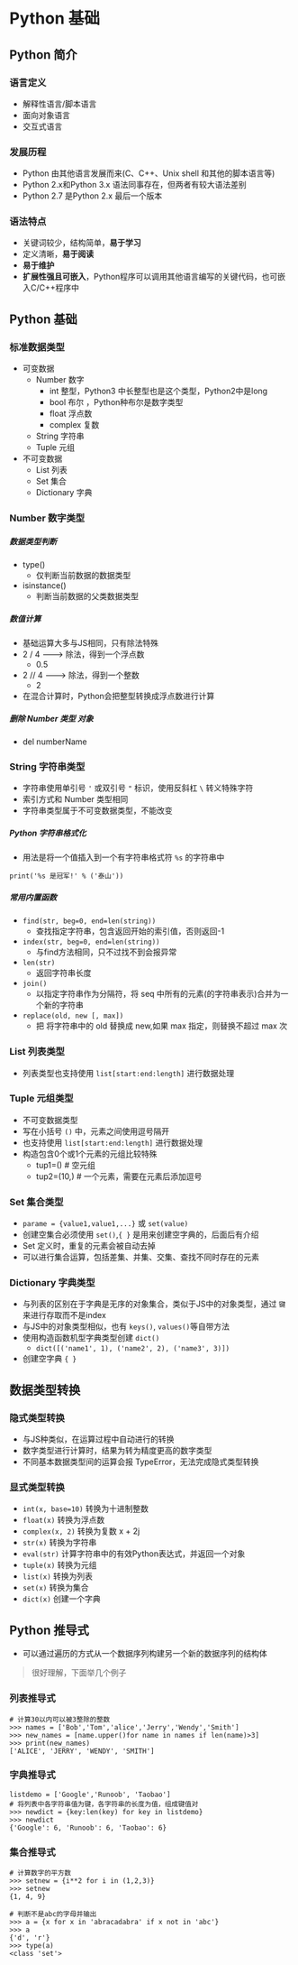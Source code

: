 # Python 基础
## Python 简介
### 语言定义
* 解释性语言/脚本语言
* 面向对象语言
* 交互式语言

### 发展历程
* Python 由其他语言发展而来(C、C++、Unix shell 和其他的脚本语言等)
* Python 2.x和Python 3.x 语法同事存在，但两者有较大语法差别
* Python 2.7 是Python 2.x 最后一个版本

### 语法特点
* 关键词较少，结构简单，**易于学习**
* 定义清晰，**易于阅读**
* **易于维护**
* **扩展性强且可嵌入**，Python程序可以调用其他语言编写的关键代码，也可嵌入C/C++程序中

## Python 基础
### 标准数据类型
* 可变数据
	* Number 数字
		* int 整型，Python3 中长整型也是这个类型，Python2中是long
		* bool 布尔 ，Python种布尔是数字类型
		* float 浮点数
		* complex 复数
	* String 字符串
	* Tuple 元组
* 不可变数据
	* List 列表
	* Set 集合
	* Dictionary 字典

### Number 数字类型
##### 数据类型判断
* type()
	* 仅判断当前数据的数据类型
* isinstance()
	* 判断当前数据的父类数据类型

##### 数值计算
* 基础运算大多与JS相同，只有除法特殊
* 2 / 4 ---> 除法，得到一个浮点数
	* 0.5
* 2 // 4 ---> 除法，得到一个整数
	* 2
* 在混合计算时，Python会把整型转换成浮点数进行计算

##### 删除 Number 类型 对象
* del numberName

### String 字符串类型
* 字符串使用单引号 `'` 或双引号 `"` 标识，使用反斜杠 `\` 转义特殊字符
* 索引方式和 Number 类型相同
* 字符串类型属于不可变数据类型，不能改变

##### Python 字符串格式化
* 用法是将一个值插入到一个有字符串格式符 `%s` 的字符串中

```
print('%s 是冠军!' % ('泰山'))
```

##### 常用内置函数
* `find(str, beg=0, end=len(string))` 
	* 查找指定字符串，包含返回开始的索引值，否则返回-1
* `index(str, beg=0, end=len(string))`
	* 与find方法相同，只不过找不到会报异常
* `len(str)`
	* 返回字符串长度
* `join()`
	* 以指定字符串作为分隔符，将 seq 中所有的元素(的字符串表示)合并为一个新的字符串
* `replace(old, new [, max])`
	* 把 将字符串中的 old 替换成 new,如果 max 指定，则替换不超过 max 次

### List 列表类型
* 列表类型也支持使用 `list[start:end:length]` 进行数据处理

### Tuple 元组类型
* 不可变数据类型
* 写在小括号 `()` 中，元素之间使用逗号隔开
* 也支持使用 `list[start:end:length]` 进行数据处理
* 构造包含0个或1个元素的元组比较特殊
	* tup1=() # 空元组
	* tup2=(10,) # 一个元素，需要在元素后添加逗号

### Set 集合类型
* `parame = {value1,value1,...}` 或 `set(value)`
* 创建空集合必须使用 `set()`,`{ }` 是用来创建空字典的，后面后有介绍
* Set 定义时，重复的元素会被自动去掉
* 可以进行集合运算，包括差集、并集、交集、查找不同时存在的元素

### Dictionary 字典类型
* 与列表的区别在于字典是无序的对象集合，类似于JS中的对象类型，通过 `键` 来进行存取而不是index
* 与JS中的对象类型相似，也有 `keys()`, `values()`等自带方法
* 使用构造函数机型字典类型创建 `dict()`
	* `dict([('name1', 1), ('name2', 2), ('name3', 3)])`
* 创建空字典 `{ }`

## 数据类型转换
### 隐式类型转换
* 与JS种类似，在运算过程中自动进行的转换
* 数字类型进行计算时，结果为转为精度更高的数字类型
* 不同基本数据类型间的运算会报 TypeError，无法完成隐式类型转换

### 显式类型转换
* `int(x, base=10)` 转换为十进制整数
* `float(x)` 转换为浮点数
* `complex(x, 2)` 转换为复数 x + 2j
* `str(x)` 转换为字符串
* `eval(str)` 计算字符串中的有效Python表达式，并返回一个对象
* `tuple(x)` 转换为元组
* `list(x)` 转换为列表
* `set(x)` 转换为集合
* `dict(x)` 创建一个字典

## Python 推导式
* 可以通过遍历的方式从一个数据序列构建另一个新的数据序列的结构体

> 很好理解，下面举几个例子
### 列表推导式

```
# 计算30以内可以被3整除的整数
>>> names = ['Bob','Tom','alice','Jerry','Wendy','Smith']
>>> new_names = [name.upper()for name in names if len(name)>3]
>>> print(new_names)
['ALICE', 'JERRY', 'WENDY', 'SMITH']
```

### 字典推导式

```
listdemo = ['Google','Runoob', 'Taobao']
# 将列表中各字符串值为键，各字符串的长度为值，组成键值对
>>> newdict = {key:len(key) for key in listdemo}
>>> newdict
{'Google': 6, 'Runoob': 6, 'Taobao': 6}
```

### 集合推导式

```
# 计算数字的平方数
>>> setnew = {i**2 for i in (1,2,3)}
>>> setnew
{1, 4, 9}

# 判断不是abc的字母并输出
>>> a = {x for x in 'abracadabra' if x not in 'abc'}
>>> a
{'d', 'r'}
>>> type(a)
<class 'set'>
```
